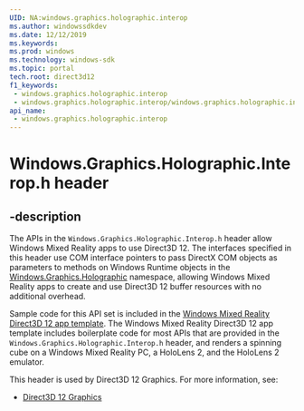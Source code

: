 ```yaml
---
UID: NA:windows.graphics.holographic.interop
ms.author: windowssdkdev
ms.date: 12/12/2019
ms.keywords: 
ms.prod: windows
ms.technology: windows-sdk
ms.topic: portal
tech.root: direct3d12
f1_keywords:
 - windows.graphics.holographic.interop
 - windows.graphics.holographic.interop/windows.graphics.holographic.interop
api_name:
 - windows.graphics.holographic.interop
---
```


# Windows.Graphics.Holographic.Interop.h header


## -description

The APIs in the `Windows.Graphics.Holographic.Interop.h` header allow Windows Mixed Reality apps to use Direct3D 12. The interfaces specified in this header use COM interface pointers to pass DirectX COM objects as parameters to methods on Windows Runtime objects in the [Windows.Graphics.Holographic](/uwp/api/windows.graphics.holographic) namespace, allowing Windows Mixed Reality apps to create and use Direct3D 12 buffer resources with no additional overhead.

Sample code for this API set is included in the [Windows Mixed Reality Direct3D 12 app template](https://marketplace.visualstudio.com/items?itemName=WindowsMixedRealityteam.WindowsMixedRealityAppTemplatesVSIX). The Windows Mixed Reality Direct3D 12 app template includes boilerplate code for most APIs that are provided in the `Windows.Graphics.Holographic.Interop.h` header, and renders a spinning cube on a Windows Mixed Reality PC, a HoloLens 2, and the HoloLens 2 emulator.

This header is used by Direct3D 12 Graphics. For more information, see:

- [Direct3D 12 Graphics](../_direct3d12/index.md)

